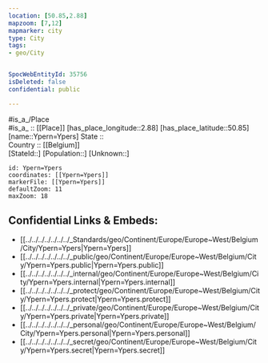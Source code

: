 ```yaml
---
location: [50.85,2.88] 
mapzoom: [7,12] 
mapmarker: city 
type: City
tags:
- geo/City


SpocWebEntityId: 35756
isDeleted: false
confidential: public

---
```

#is_a_/Place  
#is_a_ :: [[Place]] 
[has_place_longitude::2.88] 
[has_place_latitude::50.85] 
[name::Ypern=Ypers] 
State ::  
Country :: [[Belgium]]  
[StateId::] 
[Population::] 
[Unknown::] 


```leaflet
id: Ypern=Ypers
coordinates: [[Ypern=Ypers]] 
markerFile: [[Ypern=Ypers]] 
defaultZoom: 11 
maxZoom: 18
```


## Confidential Links & Embeds: 
- [[../../../../../../../_Standards/geo/Continent/Europe/Europe~West/Belgium/City/Ypern=Ypers|Ypern=Ypers]] 
- [[../../../../../../../_public/geo/Continent/Europe/Europe~West/Belgium/City/Ypern=Ypers.public|Ypern=Ypers.public]] 
- [[../../../../../../../_internal/geo/Continent/Europe/Europe~West/Belgium/City/Ypern=Ypers.internal|Ypern=Ypers.internal]] 
- [[../../../../../../../_protect/geo/Continent/Europe/Europe~West/Belgium/City/Ypern=Ypers.protect|Ypern=Ypers.protect]] 
- [[../../../../../../../_private/geo/Continent/Europe/Europe~West/Belgium/City/Ypern=Ypers.private|Ypern=Ypers.private]] 
- [[../../../../../../../_personal/geo/Continent/Europe/Europe~West/Belgium/City/Ypern=Ypers.personal|Ypern=Ypers.personal]] 
- [[../../../../../../../_secret/geo/Continent/Europe/Europe~West/Belgium/City/Ypern=Ypers.secret|Ypern=Ypers.secret]] 
